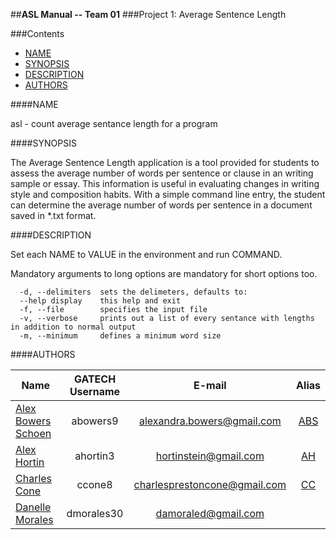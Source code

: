 ##**ASL Manual -- Team 01**
###Project 1: Average Sentence Length

###Contents

- [NAME](#NAME)
- [SYNOPSIS](#SYNOPSIS)	
- [DESCRIPTION](#DESCRIPTION)
- [AUTHORS](#AUTHORS)

####NAME       

asl - count average sentance length for a program

####SYNOPSIS        

The Average Sentence Length application is a tool provided for students to assess the average number of words per sentence or clause in an writing sample or essay.  This information is useful in evaluating changes in writing style and composition habits. With a simple command line entry, the student can determine the average number of words per sentence in a document saved in *.txt format. 

####DESCRIPTION    

Set each NAME to VALUE in the environment and run COMMAND.

Mandatory arguments to long options are mandatory for short options too.
```
  -d, --delimiters  sets the delimeters, defaults to: 
  --help display    this help and exit
  -f, --file        specifies the input file
  -v, --verbose     prints out a list of every sentance with lengths in addition to normal output
  -m, --minimum     defines a minimum word size
```
####AUTHORS      

| Name  				| GATECH Username		| E-mail						| Alias |
| --------------------- |:---------------------:|:-----------------------------:|:-----:| 
| [Alex Bowers Schoen](http://github.com/bowersaa )  	| abowers9				| alexandra.bowers@gmail.com 	| [ABS](http://github.com/bowersaa )   |
| [Alex Hortin](http://github.com/hortinstein) 	 		| ahortin3				| hortinstein@gmail.com  		| [AH](http://github.com/hortinstein )    |
| [Charles Cone](http://github.com/ccone8)  	 		| ccone8		        | charlesprestoncone@gmail.com  | [CC](http://github.com/ccone8 )    |
| [Danelle Morales](http://github.com/DannieMorales) 		| dmorales30			| damoraled@gmail.com
